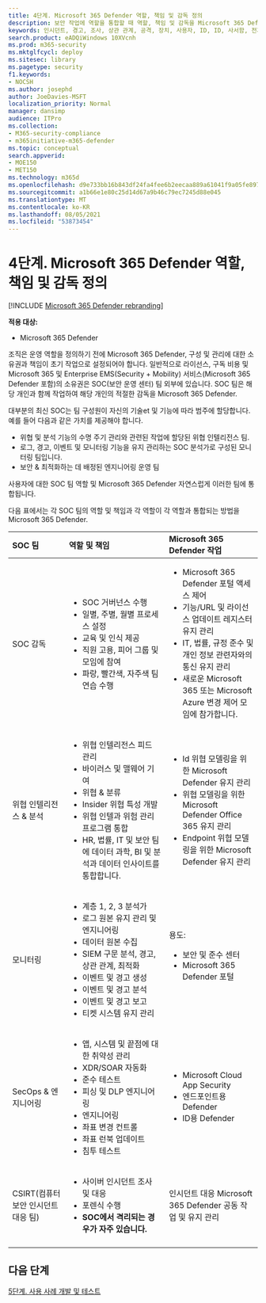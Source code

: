 ```yaml
---
title: 4단계. Microsoft 365 Defender 역할, 책임 및 감독 정의
description: 보안 작업에 역할을 통합할 때 역할, 책임 및 감독을 Microsoft 365 Defender 기본입니다.
keywords: 인시던트, 경고, 조사, 상관 관계, 공격, 장치, 사용자, ID, ID, 사서함, 전자 메일, 365, microsoft, Microsoft 365, 인시던트 대응, 사이버 공격, 보안 운영, soc
search.product: eADQiWindows 10XVcnh
ms.prod: m365-security
ms.mktglfcycl: deploy
ms.sitesec: library
ms.pagetype: security
f1.keywords:
- NOCSH
ms.author: josephd
author: JoeDavies-MSFT
localization_priority: Normal
manager: dansimp
audience: ITPro
ms.collection:
- M365-security-compliance
- m365initiative-m365-defender
ms.topic: conceptual
search.appverid:
- MOE150
- MET150
ms.technology: m365d
ms.openlocfilehash: d9e733bb16b843df24fa4fee6b2eecaa889a61041f9a05fe8970124729d8dc41
ms.sourcegitcommit: a1b66e1e80c25d14d67a9b46c79ec7245d88e045
ms.translationtype: MT
ms.contentlocale: ko-KR
ms.lasthandoff: 08/05/2021
ms.locfileid: "53873454"
---
```

# <a name="step-4-define-microsoft-365-defender-roles-responsibilities-and-oversight"></a>4단계. Microsoft 365 Defender 역할, 책임 및 감독 정의

[!INCLUDE [Microsoft 365 Defender rebranding](../includes/microsoft-defender.md)]

**적용 대상:**
- Microsoft 365 Defender

조직은 운영 역할을 정의하기 전에 Microsoft 365 Defender, 구성 및 관리에 대한 소유권과 책임이 초기 작업으로 설정되어야 합니다. 일반적으로 라이선스, 구독 비용 및 Microsoft 365 및 Enterprise EMS(Security + Mobility) 서비스(Microsoft 365 Defender 포함)의 소유권은 SOC(보안 운영 센터) 팀 외부에 있습니다. SOC 팀은 해당 개인과 함께 작업하여 해당 개인의 적절한 감독을 Microsoft 365 Defender. 

대부분의 최신 SOC는 팀 구성원이 자신의 기술et 및 기능에 따라 범주에 할당합니다. 예를 들어 다음과 같은 가치를 제공해야 합니다.

- 위협 및 분석 기능의 수명 주기 관리와 관련된 작업에 할당된 위협 인텔리전스 팀.
- 로그, 경고, 이벤트 및 모니터링 기능을 유지 관리하는 SOC 분석가로 구성된 모니터링 팀입니다.
- 보안 & 최적화하는 데 배정된 엔지니어링 운영 팀

사용자에 대한 SOC 팀 역할 및 Microsoft 365 Defender 자연스럽게 이러한 팀에 통합됩니다.

다음 표에서는 각 SOC 팀의 역할 및 책임과 각 역할이 각 역할과 통합되는 방법을 Microsoft 365 Defender.

| SOC 팀 | 역할 및 책임 | Microsoft 365 Defender 작업  |
|:-------|:-----|:-------|
| SOC 감독 | <ul><li>SOC 거버넌스 수행</li><li>일별, 주별, 월별 프로세스 설정</li><li>교육 및 인식 제공</li><li>직원 고용, 피어 그룹 및 모임에 참여</li><li>파랑, 빨간색, 자주색 팀 연습 수행</ul>  | <ul><li>Microsoft 365 Defender 포털 액세스 제어</li><li>기능/URL 및 라이선스 업데이트 레지스터 유지 관리</li><li>IT, 법률, 규정 준수 및 개인 정보 관련자와의 통신 유지 관리</li><li>새로운 Microsoft 365 또는 Microsoft Azure 변경 제어 모임에 참가합니다.</ul> |
| 위협 인텔리전스 & 분석  | <ul><li>위협 인텔리전스 피드 관리</li><li>바이러스 및 맬웨어 기여</li><li>위협 & 분류</li><li>Insider 위협 특성 개발 </li><li>위협 인텔과 위험 관리 프로그램 통합</li><li>HR, 법률, IT 및 보안 팀에 데이터 과학, BI 및 분석과 데이터 인사이트를 통합합니다.<ul> | <ul><li>Id 위협 모델링을 위한 Microsoft Defender 유지 관리</li><li>위협 모델링을 위한 Microsoft Defender Office 365 유지 관리</li><li>Endpoint 위협 모델링을 위한 Microsoft Defender 유지 관리</ul> |
| 모니터링 | <ul><li>계층 1, 2, 3 분석가</li><li>로그 원본 유지 관리 및 엔지니어링</li><li>데이터 원본 수집 </li><li>SIEM 구문 분석, 경고, 상관 관계, 최적화</li><li>이벤트 및 경고 생성</li><li>이벤트 및 경고 분석</li><li>이벤트 및 경고 보고</li><li>티켓 시스템 유지 관리</ul> | 용도: <ul><li>보안 및 준수 센터</li><li>Microsoft 365 Defender 포털</ul> |
| SecOps & 엔지니어링 | <ul><li>앱, 시스템 및 끝점에 대한 취약성 관리</li><li>XDR/SOAR 자동화</li><li>준수 테스트</li><li>피싱 및 DLP 엔지니어링</li><li>엔지니어링</li><li>좌표 변경 컨트롤</li><li>좌표 런북 업데이트</li><li>침투 테스트<ul> | <ul><li>Microsoft Cloud App Security</li><li>엔드포인트용 Defender</li><li>ID용 Defender</ul> |
| CSIRT(컴퓨터 보안 인시던트 대응 팀) | <ul><li>사이버 인시던트 조사 및 대응</li><li>포렌식 수행</li><li>**SOC에서 격리되는 경우가 자주 있습니다.**</ul> | 인시던트 대응 Microsoft 365 Defender 공동 작업 및 유지 관리 |
||||


## <a name="next-step"></a>다음 단계

[5단계. 사용 사례 개발 및 테스트](integrate-microsoft-365-defender-secops-use-cases.md)
